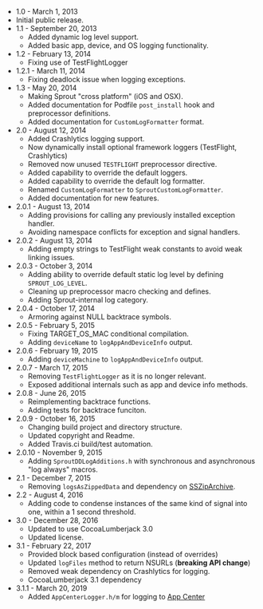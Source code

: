 * 1.0 - March 1, 2013
 * Initial public release.
* 1.1 - September 20, 2013
  * Added dynamic log level support.
  * Added basic app, device, and OS logging functionality.
* 1.2 - February 13, 2014
  * Fixing use of TestFlightLogger
* 1.2.1 - March 11, 2014
  * Fixing deadlock issue when logging exceptions.
* 1.3 - May 20, 2014
  * Making Sprout "cross platform" (iOS and OSX).
  * Added documentation for Podfile `post_install` hook and preprocessor definitions.
  * Added documentation for `CustomLogFormatter` format.
* 2.0 - August 12, 2014
  * Added Crashlytics logging support.
  * Now dynamically install optional framework loggers (TestFlight, Crashlytics)
  * Removed now unused `TESTFLIGHT` preprocessor directive.
  * Added capability to override the default loggers.
  * Added capability to override the default log formatter.
  * Renamed `CustomLogFormatter` to `SproutCustomLogFormatter`.
  * Added documentation for new features.
* 2.0.1 - August 13, 2014
  * Adding provisions for calling any previously installed exception handler.
  * Avoiding namespace conflicts for exception and signal handlers.
* 2.0.2 - August 13, 2014
  * Adding empty strings to TestFlight weak constants to avoid weak linking issues.
* 2.0.3 - October 3, 2014
  * Adding ability to override default static log level by defining `SPROUT_LOG_LEVEL`.
  * Cleaning up preprocessor macro checking and defines.
  * Adding Sprout-internal log category.
* 2.0.4 - October 17, 2014
  * Armoring against NULL backtrace symbols.
* 2.0.5 - February 5, 2015
  * Fixing TARGET_OS_MAC conditional compilation.
  * Adding `deviceName` to `logAppAndDeviceInfo` output.
* 2.0.6 - February 19, 2015
  * Adding `deviceMachine` to `logAppAndDeviceInfo` output.
* 2.0.7 - March 17, 2015
  * Removing `TestFlightLogger` as it is no longer relevant.
  * Exposed additional internals such as app and device info methods.
* 2.0.8 - June 26, 2015
  * Reimplementing backtrace functions.
  * Adding tests for backtrace funciton.
* 2.0.9 - October 16, 2015
  * Changing build project and directory structure.
  * Updated copyright and Readme.
  * Added Travis.ci build/test automation.
* 2.0.10 - November 9, 2015
  * Adding `SproutDDLogAdditions.h` with synchronous and asynchronous "log always" macros.
* 2.1 - December 7, 2015
  * Removing `logsAsZippedData` and dependency on [SSZipArchive](https://github.com/ZipArchive/ZipArchive).
* 2.2 - August 4, 2016
  * Adding code to condense instances of the same kind of signal into one, within a 1 second threshold.
* 3.0 - December 28, 2016
  * Updated to use CocoaLumberjack 3.0
  * Updated license.
* 3.1 - February 22, 2017
  * Provided block based configuration (instead of overrides)
  * Updated `logFiles` method to return NSURLs (**breaking API change**)
  * Removed weak dependency on Crashlytics for logging.
  * CocoaLumberjack 3.1 dependency
* 3.1.1 - March 20, 2019
  * Added `AppCenterLogger.h/m` for logging to [App Center](https://appcenter.ms)